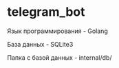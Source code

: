 # telegram_bot
Язык программирования - Golang

База данных - SQLite3

Папка с базой данных - internal/db/
